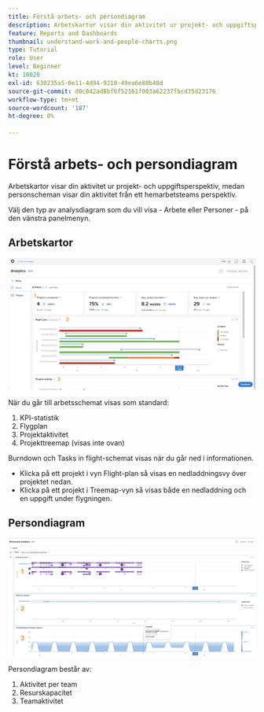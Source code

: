 ```yaml
---
title: Förstå arbets- och persondiagram
description: Arbetskartor visar din aktivitet ur projekt- och uppgiftsperspektiv, medan personscheman visar din aktivitet från ett hemarbetsteams perspektiv.
feature: Reports and Dashboards
thumbnail: understand-work-and-people-charts.png
type: Tutorial
role: User
level: Beginner
kt: 10028
exl-id: 630235a5-0e11-4d94-9210-49ea6e80b48d
source-git-commit: d0c842ad8bf6f52161f003a62237fbcd35d23176
workflow-type: tm+mt
source-wordcount: '187'
ht-degree: 0%

---
```


# Förstå arbets- och persondiagram

Arbetskartor visar din aktivitet ur projekt- och uppgiftsperspektiv, medan personscheman visar din aktivitet från ett hemarbetsteams perspektiv.

Välj den typ av analysdiagram som du vill visa - Arbete eller Personer - på den vänstra panelmenyn.

## Arbetskartor

![En bild på hur du hittar [!UICONTROL Analyser] i [!DNL Workfront Classic]](assets/section-1-1.png)

När du går till arbetsschemat visas som standard:

1. KPI-statistik
1. Flygplan
1. Projektaktivitet
1. Projekttreemap (visas inte ovan)

Burndown och Tasks in flight-schemat visas när du går ned i informationen.

* Klicka på ett projekt i vyn Flight-plan så visas en nedladdningsvy över projektet nedan.
* Klicka på ett projekt i Treemap-vyn så visas både en nedladdning och en uppgift under flygningen.

## Persondiagram

![En bild på hur du hittar [!UICONTROL Analyser] i [!DNL Workfront Classic]](assets/section-1-2.png)

Persondiagram består av:

1. Aktivitet per team
1. Resurskapacitet
1. Teamaktivitet
